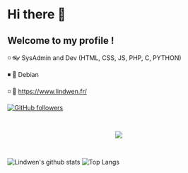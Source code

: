 # Hi there 👋
## Welcome to my profile !

◽ 👓 SysAdmin and Dev (HTML, CSS, JS, PHP, C, PYTHON)

◾ 💜 Debian

◽ 🧷 https://www.lindwen.fr/

[![GitHub followers](https://img.shields.io/github/followers/Lindwen?label=Follow&color=blueviolet&style=flat&logo=GitHub)](https://github.com/Lindwen/?tab=follow)
<!--![Lindwen](https://komarev.com/ghpvc/?username=Lindwen&color=blueviolet&style=flat)-->

<br>
<p align="center">
  <img src="https://profile-counter.glitch.me/Lindwen/count.svg" />
</p>
<br>

![Lindwen's github stats](https://github-readme-stats.vercel.app/api?username=Lindwen&show_icons=true&hide_border=true&theme=react&cache_seconds=1800&include_all_commits=true&count_private=true&line_height=20px) 
![Top Langs](https://github-readme-stats.vercel.app/api/top-langs/?username=Lindwen&layout=compact&theme=react&cache_seconds=1800&langs_count=10&hide_border=true)
